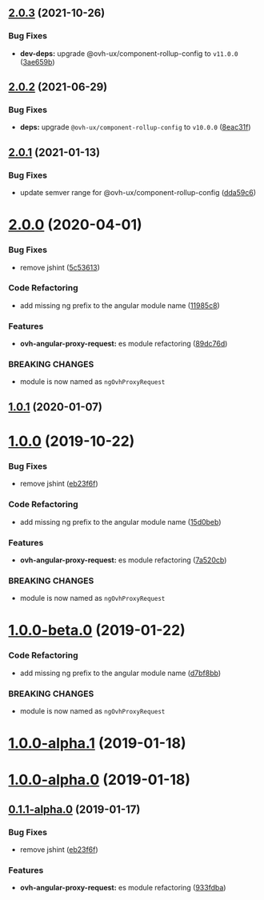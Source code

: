 ## [2.0.3](https://github.com/ovh/manager/compare/@ovh-ux/ng-ovh-proxy-request@2.0.2...@ovh-ux/ng-ovh-proxy-request@2.0.3) (2021-10-26)


### Bug Fixes

* **dev-deps:** upgrade @ovh-ux/component-rollup-config to `v11.0.0` ([3ae659b](https://github.com/ovh/manager/commit/3ae659bea59244fd5660375b9dac52055cc374b0))



## [2.0.2](https://github.com/ovh/manager/compare/@ovh-ux/ng-ovh-proxy-request@2.0.1...@ovh-ux/ng-ovh-proxy-request@2.0.2) (2021-06-29)


### Bug Fixes

* **deps:** upgrade `@ovh-ux/component-rollup-config` to `v10.0.0` ([8eac31f](https://github.com/ovh/manager/commit/8eac31f81e46d1570c131cf55788d6435842ab6d))



## [2.0.1](https://github.com/ovh/manager/compare/@ovh-ux/ng-ovh-proxy-request@2.0.0...@ovh-ux/ng-ovh-proxy-request@2.0.1) (2021-01-13)


### Bug Fixes

* update semver range for @ovh-ux/component-rollup-config ([dda59c6](https://github.com/ovh/manager/commit/dda59c6b71cb4ad9ab98f06a0bf995a7eb45a1d9))



# [2.0.0](https://github.com/ovh/manager/compare/@ovh-ux/ng-ovh-proxy-request@1.0.1...@ovh-ux/ng-ovh-proxy-request@2.0.0) (2020-04-01)


### Bug Fixes

* remove jshint ([5c53613](https://github.com/ovh/manager/commit/5c536131330265aef258849f22d85fb385efa71d))


### Code Refactoring

* add missing ng prefix to the angular module name ([11985c8](https://github.com/ovh/manager/commit/11985c8cb29f4d7f3efed52d56f8e7dc6bd4043f))


### Features

* **ovh-angular-proxy-request:** es module refactoring ([89dc76d](https://github.com/ovh/manager/commit/89dc76d040992c18225c6dd3d9e2c69940aafc76))


### BREAKING CHANGES

* module is now named as `ngOvhProxyRequest`



## [1.0.1](https://github.com/ovh-ux/ng-ovh-proxy-request/compare/v1.0.0...v1.0.1) (2020-01-07)



# [1.0.0](https://github.com/ovh-ux/ng-ovh-proxy-request/compare/v0.1.0...v1.0.0) (2019-10-22)


### Bug Fixes

* remove jshint ([eb23f6f](https://github.com/ovh-ux/ng-ovh-proxy-request/commit/eb23f6f05682a99f05ed6386de65962dd56d0763))


### Code Refactoring

* add missing ng prefix to the angular module name ([15d0beb](https://github.com/ovh-ux/ng-ovh-proxy-request/commit/15d0bebccdd761b818ce068c2341956aa4e0bbb9))


### Features

* **ovh-angular-proxy-request:** es module refactoring ([7a520cb](https://github.com/ovh-ux/ng-ovh-proxy-request/commit/7a520cb4850aaf83fd9b08e557cb8dc5f308d177))


### BREAKING CHANGES

* module is now named as `ngOvhProxyRequest`



# [1.0.0-beta.0](https://github.com/ovh-ux/ng-ovh-proxy-request/compare/v1.0.0-alpha.1...v1.0.0-beta.0) (2019-01-22)


### Code Refactoring

* add missing ng prefix to the angular module name ([d7bf8bb](https://github.com/ovh-ux/ng-ovh-proxy-request/commit/d7bf8bb))


### BREAKING CHANGES

* module is now named as `ngOvhProxyRequest`



# [1.0.0-alpha.1](https://github.com/ovh-ux/ovh-angular-proxy-request/compare/v0.1.1-alpha.0...v1.0.0-alpha.1) (2019-01-18)



# [1.0.0-alpha.0](https://github.com/ovh-ux/ovh-angular-proxy-request/compare/v0.1.1-alpha.0...v1.0.0-alpha.0) (2019-01-18)



## [0.1.1-alpha.0](https://github.com/ovh-ux/ovh-angular-proxy-request/compare/v0.1.0...v0.1.1-alpha.0) (2019-01-17)


### Bug Fixes

* remove jshint ([eb23f6f](https://github.com/ovh-ux/ovh-angular-proxy-request/commit/eb23f6f))


### Features

* **ovh-angular-proxy-request:** es module refactoring ([933fdba](https://github.com/ovh-ux/ovh-angular-proxy-request/commit/933fdba))




